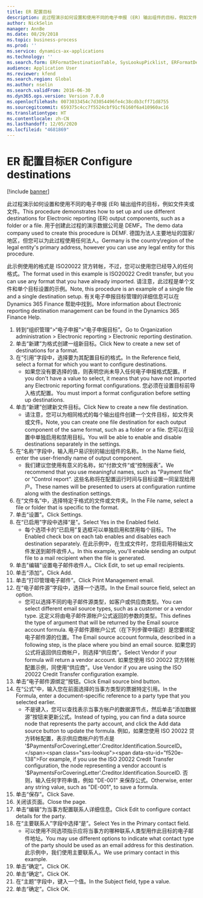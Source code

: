 ```yaml
---
title: ER 配置目标
description: 此过程演示如何设置和使用不同的电子申报 (ER) 输出组件的目标，例如文件夹或文件。
author: NickSelin
manager: AnnBe
ms.date: 08/29/2018
ms.topic: business-process
ms.prod: ''
ms.service: dynamics-ax-applications
ms.technology: ''
ms.search.form: ERFormatDestinationTable, SysLookupPicklist, ERFormatDestinationSettings, ERFormatDestinationEmailSettings, ERExpressionDesignerFormula, SRSPrintDestinationTokens
audience: Application User
ms.reviewer: kfend
ms.search.region: Global
ms.author: nselin
ms.search.validFrom: 2016-06-30
ms.dyn365.ops.version: Version 7.0.0
ms.openlocfilehash: 0073033454c7d3054496fe4c38cdb3cff71d8755
ms.sourcegitcommit: 659375c4cc7f5524cbf91cf6160f6a410960ac16
ms.translationtype: HT
ms.contentlocale: zh-CN
ms.lasthandoff: 12/05/2020
ms.locfileid: "4681869"
---
```

# <a name="er-configure-destinations"></a><span data-ttu-id="f520e-103">ER 配置目标</span><span class="sxs-lookup"><span data-stu-id="f520e-103">ER Configure destinations</span></span>

[!include [banner](../../includes/banner.md)]

<span data-ttu-id="f520e-104">此过程演示如何设置和使用不同的电子申报 (ER) 输出组件的目标，例如文件夹或文件。</span><span class="sxs-lookup"><span data-stu-id="f520e-104">This procedure demonstrates how to set up and use different destinations for Electronic reporting (ER) output components, such as a folder or a file.</span></span> <span data-ttu-id="f520e-105">用于创建此过程的演示数据公司是 DEMF。</span><span class="sxs-lookup"><span data-stu-id="f520e-105">The demo data company used to create this procedure is DEMF.</span></span> <span data-ttu-id="f520e-106">德国为法人主要地址的国家/地区，但您可以为此过程使用任何法人。</span><span class="sxs-lookup"><span data-stu-id="f520e-106">Germany is the country\region of the legal entity's primary address, however you can use any legal entity for this procedure.</span></span> 

<span data-ttu-id="f520e-107">此示例使用的格式是 ISO20022 贷方转帐，不过，您可以使用您已经导入的任何格式。</span><span class="sxs-lookup"><span data-stu-id="f520e-107">The format used in this example is ISO20022 Credit transfer, but you can use any format that you have already imported.</span></span> <span data-ttu-id="f520e-108">请注意，此过程是单个文件和单个目标设置的示例。</span><span class="sxs-lookup"><span data-stu-id="f520e-108">Note, this procedure is an example of a single file and a single destination setup.</span></span> <span data-ttu-id="f520e-109">有关电子申报目标管理的详细信息可以在 Dynamics 365 Finance 帮助中找到。</span><span class="sxs-lookup"><span data-stu-id="f520e-109">More information about Electronic reporting destination management can be found in the Dynamics 365 Finance Help.</span></span>

1. <span data-ttu-id="f520e-110">转到“组织管理”>“电子申报”>“电子申报目标”。</span><span class="sxs-lookup"><span data-stu-id="f520e-110">Go to Organization administration > Electronic reporting > Electronic reporting destination.</span></span>
2. <span data-ttu-id="f520e-111">单击“新建”为格式创建一组新目标。</span><span class="sxs-lookup"><span data-stu-id="f520e-111">Click New to create a new set of destinations for a format.</span></span>
3. <span data-ttu-id="f520e-112">在“引用”字段中，选择要为其配置目标的格式。</span><span class="sxs-lookup"><span data-stu-id="f520e-112">In the Reference field, select a format for which you want to configure destinations.</span></span>
    * <span data-ttu-id="f520e-113">如果您没有要选择的值，则表明您尚未导入任何电子申报格式配置。</span><span class="sxs-lookup"><span data-stu-id="f520e-113">If you don't have a value to select, it means that you have not imported any Electronic reporting format configurations.</span></span> <span data-ttu-id="f520e-114">您必须在设置目标前导入格式配置。</span><span class="sxs-lookup"><span data-stu-id="f520e-114">You must import a format configuration before setting up destinations.</span></span>  
4. <span data-ttu-id="f520e-115">单击“新建”创建新文件目标。</span><span class="sxs-lookup"><span data-stu-id="f520e-115">Click New to create a new file destination.</span></span>
    * <span data-ttu-id="f520e-116">请注意，您可以为相同格式的每个输出组件创建一个文件目标，如文件夹或文件。</span><span class="sxs-lookup"><span data-stu-id="f520e-116">Note, you can create one file destination for each output component of the same format, such as a folder or a file.</span></span> <span data-ttu-id="f520e-117">您可以在设置中单独启用和禁用目标。</span><span class="sxs-lookup"><span data-stu-id="f520e-117">You will be able to enable and disable destinations separately in the settings.</span></span>  
5. <span data-ttu-id="f520e-118">在“名称”字段中，输入用户易识别的输出组件的名称。</span><span class="sxs-lookup"><span data-stu-id="f520e-118">In the Name field, enter the user-friendly name of output component.</span></span>
    * <span data-ttu-id="f520e-119">我们建议您使用有意义的名称，如“付款文件“或“控制报表”。</span><span class="sxs-lookup"><span data-stu-id="f520e-119">We recommend that you use meaningful names, such as "Payment file" or "Control report".</span></span> <span data-ttu-id="f520e-120">这些名称将在配置运行时间与目标设置一同呈现给用户。</span><span class="sxs-lookup"><span data-stu-id="f520e-120">These names will be presented to users at configuration runtime along with the destination settings.</span></span>  
6. <span data-ttu-id="f520e-121">在“文件名”中，选择特定于格式的文件或文件夹。</span><span class="sxs-lookup"><span data-stu-id="f520e-121">In the File name, select a file or folder that is specific to the format.</span></span>
7. <span data-ttu-id="f520e-122">单击“设置”。</span><span class="sxs-lookup"><span data-stu-id="f520e-122">Click Settings.</span></span>
8. <span data-ttu-id="f520e-123">在“已启用”字段中选择“是”。</span><span class="sxs-lookup"><span data-stu-id="f520e-123">Select Yes in the Enabled field.</span></span>
    * <span data-ttu-id="f520e-124">每个选项卡的“已启用”复选框可以单独启用和禁用每个目标。</span><span class="sxs-lookup"><span data-stu-id="f520e-124">The Enabled check box on each tab enables and disables each destination separately.</span></span> <span data-ttu-id="f520e-125">在此示例中，在生成文件时，您将启用将输出文件发送到邮件收件人。</span><span class="sxs-lookup"><span data-stu-id="f520e-125">In this example, you'll enable sending an output file to a mail recipient when the file is generated.</span></span>  
9. <span data-ttu-id="f520e-126">单击"编辑"设置电子邮件收件人。</span><span class="sxs-lookup"><span data-stu-id="f520e-126">Click Edit, to set up email recipients.</span></span>
10. <span data-ttu-id="f520e-127">单击“添加”。</span><span class="sxs-lookup"><span data-stu-id="f520e-127">Click Add.</span></span>
11. <span data-ttu-id="f520e-128">单击“打印管理电子邮件”。</span><span class="sxs-lookup"><span data-stu-id="f520e-128">Click Print Management email.</span></span>
12. <span data-ttu-id="f520e-129">在“电子邮件源”字段中，选择一个选项。</span><span class="sxs-lookup"><span data-stu-id="f520e-129">In the Email source  field, select an option.</span></span>
    * <span data-ttu-id="f520e-130">您可以选择不同的电子邮件源类型，如客户或供应商类型。</span><span class="sxs-lookup"><span data-stu-id="f520e-130">You can select different email source types, such as a customer or a vendor type.</span></span> <span data-ttu-id="f520e-131">这定义将由电子邮件源帐户公式返回的参数的类型。</span><span class="sxs-lookup"><span data-stu-id="f520e-131">This defines the type of argument that will be returned by the Email source account formula.</span></span> <span data-ttu-id="f520e-132">电子邮件源帐户公式（在下列步骤中描述）是您要绑定电子邮件源的位置。</span><span class="sxs-lookup"><span data-stu-id="f520e-132">The Email source account formula, described in a following step, is the place where you bind an email source.</span></span> <span data-ttu-id="f520e-133">如果您的公式将返回供应商帐户，则选择“供应商”。</span><span class="sxs-lookup"><span data-stu-id="f520e-133">Select Vendor if your formula will return a vendor account.</span></span> <span data-ttu-id="f520e-134">如果您使用 ISO 20022 贷方转帐配置示例，同使用“供应商”。</span><span class="sxs-lookup"><span data-stu-id="f520e-134">Use Vendor if you are using the ISO 20022 Credit Transfer configuration example.</span></span>  
13. <span data-ttu-id="f520e-135">单击“电子邮件源绑定”按钮。</span><span class="sxs-lookup"><span data-stu-id="f520e-135">Click Email source bind button.</span></span>
14. <span data-ttu-id="f520e-136">在“公式”中，输入您在前面选择的当事方类型的票据特定引用。</span><span class="sxs-lookup"><span data-stu-id="f520e-136">In the Formula, enter a document-specific reference to a party type that you selected earlier.</span></span>
    * <span data-ttu-id="f520e-137">不是键入，您可以查找表示当事方帐户的数据源节点，然后单击“添加数据源”按钮来更新公式。</span><span class="sxs-lookup"><span data-stu-id="f520e-137">Instead of typing, you can find a data source node that represents the party account, and click the Add data source button to update the formula.</span></span> <span data-ttu-id="f520e-138">例如，如果您使用 ISO 20022 贷方转帐配置，表示供应商帐户的节点是 '$PaymentsForCoveringLetter'.Creditor.Identification.SourceID。</span><span class="sxs-lookup"><span data-stu-id="f520e-138">For example, if you use the ISO 20022 Credit Transfer configuration, the node representing a vendor account is '$PaymentsForCoveringLetter'.Creditor.Identification.SourceID.</span></span> <span data-ttu-id="f520e-139">否则，输入任何字符串值，例如 "DE-001" 来保存公式。</span><span class="sxs-lookup"><span data-stu-id="f520e-139">Otherwise, enter any string value, such as "DE-001", to save a formula.</span></span>  
15. <span data-ttu-id="f520e-140">单击“保存”。</span><span class="sxs-lookup"><span data-stu-id="f520e-140">Click Save.</span></span>
16. <span data-ttu-id="f520e-141">关闭该页面。</span><span class="sxs-lookup"><span data-stu-id="f520e-141">Close the page.</span></span>
17. <span data-ttu-id="f520e-142">单击“编辑”为当事方配置联系人详细信息。</span><span class="sxs-lookup"><span data-stu-id="f520e-142">Click Edit to configure contact details for the party.</span></span>
18. <span data-ttu-id="f520e-143">在“主要联系人”字段中选择“是”。</span><span class="sxs-lookup"><span data-stu-id="f520e-143">Select Yes in the Primary contact field.</span></span>
    * <span data-ttu-id="f520e-144">可以使用不同选项指示应将当事方的哪种联系人类型用作此目标的电子邮件地址。</span><span class="sxs-lookup"><span data-stu-id="f520e-144">You may use different options to indicate what contact type of the party should be used as an email address for this destination.</span></span> <span data-ttu-id="f520e-145">此示例中，我们使用主要联系人。</span><span class="sxs-lookup"><span data-stu-id="f520e-145">We use primary contact in this example.</span></span>  
19. <span data-ttu-id="f520e-146">单击“确定”。</span><span class="sxs-lookup"><span data-stu-id="f520e-146">Click OK.</span></span>
20. <span data-ttu-id="f520e-147">单击“确定”。</span><span class="sxs-lookup"><span data-stu-id="f520e-147">Click OK.</span></span>
21. <span data-ttu-id="f520e-148">在“主题”字段中，键入一个值。</span><span class="sxs-lookup"><span data-stu-id="f520e-148">In the Subject field, type a value.</span></span>
22. <span data-ttu-id="f520e-149">单击“确定”。</span><span class="sxs-lookup"><span data-stu-id="f520e-149">Click OK.</span></span>

